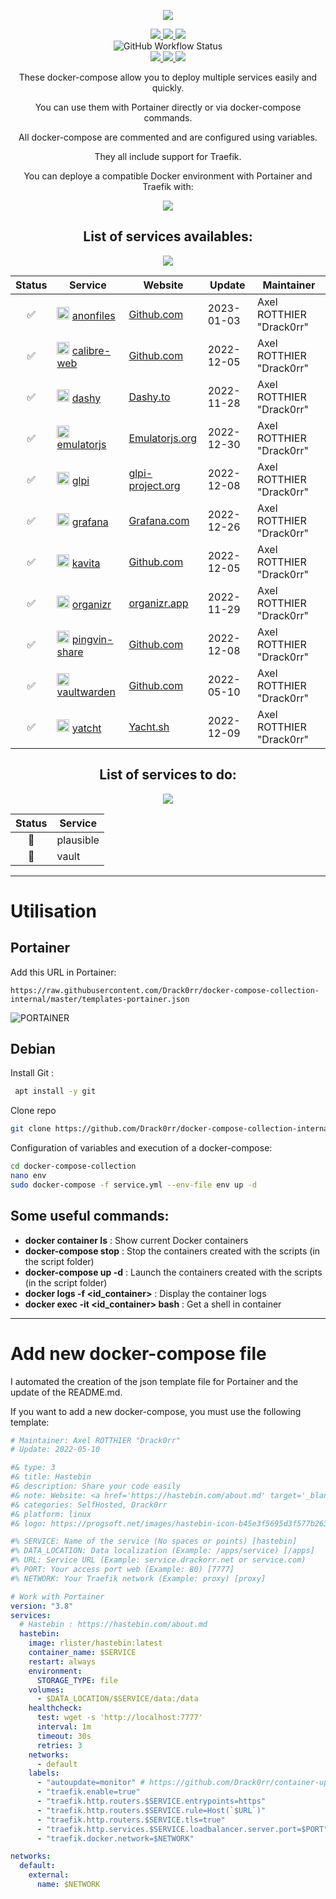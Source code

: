 <p align="center">
  <a href="#"><img src="https://readme-typing-svg.herokuapp.com?center=true&vCenter=true&lines=Docker+compose+collection;"></a>
</p>

<p align="center">
    <a href="https://github.com/Drack0rr/docker-compose-collection-internal#list-of-services-availables"><img src="https://img.shields.io/badge/List_of_services-%2341454A.svg?style=for-the-badge&logo=target&logoColor=white"> </a>
    <a href="https://github.com/Drack0rr/docker-compose-collection-internal#utilisation"><img src="https://img.shields.io/badge/How_to_use-%2341454A.svg?style=for-the-badge&logo=target&logoColor=white"> </a>
    <a href="https://github.com/Drack0rr/docker-compose-collection-internal#add-new-docker-compose-file"><img src="https://img.shields.io/badge/Add_new_service-%2341454A.svg?style=for-the-badge&logo=target&logoColor=white"> </a>
    <br />
    <img alt="GitHub Workflow Status" src="https://img.shields.io/github/workflow/status/Drack0rr/docker-compose-collection-internal/master?label=Files%20generating&logo=files&logoColor=white&style=for-the-badge">
    <br />
    <a href="https://www.docker.com/"><img src="https://img.shields.io/badge/docker-%232496ED.svg?style=for-the-badge&logo=docker&logoColor=white"> </a>
    <a href="https://www.portainer.io/"><img src="https://img.shields.io/badge/portainer-%2313BEF9.svg?style=for-the-badge&logo=portainer&logoColor=white"> </a>
    <a href="https://traefik.io/traefik/"><img src="https://img.shields.io/badge/traefik_proxy-%231F93B1.svg?style=for-the-badge&logo=traefikmesh&logoColor=white"> </a>
    <br />
</p>

<div align="center">
These docker-compose allow you to deploy multiple services easily and quickly.

You can use them with Portainer directly or via docker-compose commands.

All docker-compose are commented and are configured using variables.

They all include support for Traefik.

You can deploye a compatible Docker environment with Portainer and Traefik with:
<p align="center">
  <a href="https://github.com/PAPAMICA/docker-environment"><img src="https://img.shields.io/badge/docker_environment-%2300B8FC.svg?style=for-the-badge&logo=github&logoColor=white"></a>
</p>


## List of services availables:
<img src="https://img.shields.io/badge/Avaibles:_11-%2354B848.svg?style=for-the-badge&logo=cachet&logoColor=white">

| Status | Service | Website | Update | Maintainer |
|:--:|--|--|--|--|
| ✅ | <img src="https://github.com/Supernova3339/anonupload/raw/main/favicon.png" alt="anonfiles" width="20"/> [anonfiles](https://github.com/Drack0rr/docker-compose-collection-internal/tree/master/composes-files/anonfiles.yml) | [Github.com](https://github.com/Supernova3339/anonupload) | 2023-01-03 |  Axel ROTTHIER "Drack0rr" |
| ✅ | <img src="https://developer.asustor.com/uploadIcons/0020_999_1573465183_calibre-web_256.png" alt="calibre-web" width="20"/> [calibre-web](https://github.com/Drack0rr/docker-compose-collection-internal/tree/master/composes-files/calibre-web.yml) | [Github.com](https://github.com/janeczku/calibre-web) | 2022-12-05 |  Axel ROTTHIER "Drack0rr" |
| ✅ | <img src="https://img.papamica.com/logo/dashy.png" alt="dashy" width="20"/> [dashy](https://github.com/Drack0rr/docker-compose-collection-internal/tree/master/composes-files/dashy.yml) | [Dashy.to](https://dashy.to/) | 2022-11-28 |  Axel ROTTHIER "Drack0rr" |
| ✅ | <img src="https://emulatorjs.org/media/logo.png" alt="emulatorjs" width="20"/> [emulatorjs](https://github.com/Drack0rr/docker-compose-collection-internal/tree/master/composes-files/emulatorjs.yml) | [Emulatorjs.org](https://emulatorjs.org/) | 2022-12-30 |  Axel ROTTHIER "Drack0rr" |
| ✅ | <img src="https://www.linuxtricks.fr/upload/logo-glpi.png" alt="glpi" width="20"/> [glpi](https://github.com/Drack0rr/docker-compose-collection-internal/tree/master/composes-files/glpi.yml) | [glpi-project.org](https://glpi-project.org/fr/) | 2022-12-08 |  Axel ROTTHIER "Drack0rr" |
| ✅ | <img src="https://img.papamica.com/logo/grafana.png" alt="grafana" width="20"/> [grafana](https://github.com/Drack0rr/docker-compose-collection-internal/tree/master/composes-files/grafana.yml) | [Grafana.com](https://grafana.com/grafana/dashboards/) | 2022-12-26 |  Axel ROTTHIER "Drack0rr" |
| ✅ | <img src="https://www.kavitareader.com/img/logo.png" alt="kavita" width="20"/> [kavita](https://github.com/Drack0rr/docker-compose-collection-internal/tree/master/composes-files/kavita.yml) | [Github.com](https://github.com/Kareadita/Kavita) | 2022-12-05 |  Axel ROTTHIER "Drack0rr" |
| ✅ | <img src="https://img.papamica.com/logo/organizr.png" alt="organizr" width="20"/> [organizr](https://github.com/Drack0rr/docker-compose-collection-internal/tree/master/composes-files/organizr.yml) | [organizr.app](https://organizr.app/) | 2022-11-29 |  Axel ROTTHIER "Drack0rr" |
| ✅ | <img src="https://user-images.githubusercontent.com/58886915/166198400-c2134044-1198-4647-a8b6-da9c4a204c68.svg" alt="pingvin-share" width="20"/> [pingvin-share](https://github.com/Drack0rr/docker-compose-collection-internal/tree/master/composes-files/pingvin-share.yml) | [Github.com](https://github.com/stonith404/pingvin-share) | 2022-12-08 |  Axel ROTTHIER "Drack0rr" |
| ✅ | <img src="https://img.papamica.com/logo/bitwarden.png" alt="vaultwarden" width="20"/> [vaultwarden](https://github.com/Drack0rr/docker-compose-collection-internal/tree/master/composes-files/vaultwarden.yml) | [Github.com](https://github.com/dani-garcia/vaultwarden) | 2022-05-10 |  Axel ROTTHIER "Drack0rr" |
| ✅ | <img src="https://yacht.sh/img/logo-light.svg" alt="yatcht" width="20"/> [yatcht](https://github.com/Drack0rr/docker-compose-collection-internal/tree/master/composes-files/yatcht.yml) | [Yacht.sh](https://yacht.sh/) | 2022-12-09 |  Axel ROTTHIER "Drack0rr" |

## List of services to do:
<img src="https://img.shields.io/badge/To_do:_2-%23FF8800.svg?style=for-the-badge&logo=vlcmediaplayer&logoColor=white">

| Status | Service |
|:--:|--|
| 🚸 | plausible |
| 🚸 | vault |

</div>

---
# Utilisation
## Portainer
Add this URL in Portainer:

```
https://raw.githubusercontent.com/Drack0rr/docker-compose-collection-internal/master/templates-portainer.json
```

![PORTAINER](https://i.imgur.com/M49ssCN.png)

## Debian
Install Git :
```bash
 apt install -y git
```

Clone repo
```bash
git clone https://github.com/Drack0rr/docker-compose-collection-internal/
```


Configuration of variables and execution of a docker-compose:
```bash
cd docker-compose-collection
nano env
sudo docker-compose -f service.yml --env-file env up -d
```
## Some useful commands:

-   **docker container ls** : Show current Docker containers
-   **docker-compose stop** : Stop the containers created with the scripts (in the script folder)
- **docker-compose up -d** : Launch the containers created with the scripts (in the script folder)
-   **docker logs -f <id_container>** : Display the container logs
-   **docker exec -it <id_container> bash** : Get a shell in container

---
# Add new docker-compose file
I automated the creation of the json template file for Portainer and the update of the README.md.

If you want to add a new docker-compose, you must use the following template:
```yaml
# Maintainer: Axel ROTTHIER "Drack0rr"
# Update: 2022-05-10

#& type: 3
#& title: Hastebin
#& description: Share your code easily
#& note: Website: <a href='https://hastebin.com/about.md' target='_blank' rel='noopener'>Hastebin.com</a>
#& categories: SelfHosted, Drack0rr
#& platform: linux
#& logo: https://progsoft.net/images/hastebin-icon-b45e3f5695d3f577b2630648bd00584195822e3d.png

#% SERVICE: Name of the service (No spaces or points) [hastebin]
#% DATA_LOCATION: Data localization (Example: /apps/service) [/apps]
#% URL: Service URL (Example: service.drackorr.net or service.com)
#% PORT: Your access port web (Example: 80) [7777]
#% NETWORK: Your Traefik network (Example: proxy) [proxy]

# Work with Portainer
version: "3.8"
services:
  # Hastebin : https://hastebin.com/about.md
  hastebin:
    image: rlister/hastebin:latest
    container_name: $SERVICE
    restart: always
    environment:
      STORAGE_TYPE: file
    volumes:
      - $DATA_LOCATION/$SERVICE/data:/data
    healthcheck:
      test: wget -s 'http://localhost:7777'
      interval: 1m
      timeout: 30s
      retries: 3
    networks:
      - default
    labels:
      - "autoupdate=monitor" # https://github.com/Drack0rr/container-updater
      - "traefik.enable=true"
      - "traefik.http.routers.$SERVICE.entrypoints=https"
      - "traefik.http.routers.$SERVICE.rule=Host(`$URL`)"
      - "traefik.http.routers.$SERVICE.tls=true"
      - "traefik.http.services.$SERVICE.loadbalancer.server.port=$PORT"
      - "traefik.docker.network=$NETWORK"

networks:
  default:
    external:
      name: $NETWORK
```